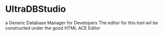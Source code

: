 # UltraDBStudio
a Generic Database Manager for Developers
The editor for this tool wil be constructed under the good HTML ACE Editor
